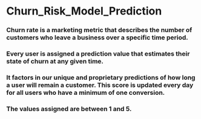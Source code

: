 # Churn_Risk_Model_Prediction

### Churn rate is a marketing metric that describes the number of customers who leave a business over a specific time period. 
### Every user is assigned a prediction value that estimates their state of churn at any given time. 
### It factors in our unique and proprietary predictions of how long a user will remain a customer. This score is updated every day for all users who have a minimum of one conversion. 
### The values assigned are between 1 and 5.
